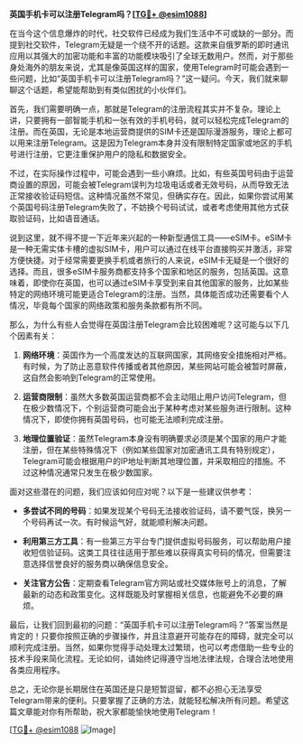 **英国手机卡可以注册Telegram吗？[[TG💪+ @esim1088](https://t.me/s/esim1088)]**

在当今这个信息爆炸的时代，社交软件已经成为我们生活中不可或缺的一部分。而提到社交软件，Telegram无疑是一个绕不开的话题。这款来自俄罗斯的即时通讯应用以其强大的加密功能和丰富的功能模块吸引了全球无数用户。然而，对于那些身处海外的朋友来说，尤其是像英国这样的国家，使用Telegram时可能会遇到一些问题，比如“英国手机卡可以注册Telegram吗？”这一疑问。今天，我们就来聊聊这个话题，希望能帮助到有类似困扰的小伙伴们。

首先，我们需要明确一点，那就是Telegram的注册流程其实并不复杂。理论上讲，只要拥有一部智能手机和一张有效的手机号码，就可以轻松完成Telegram的注册。而在英国，无论是本地运营商提供的SIM卡还是国际漫游服务，理论上都可以用来注册Telegram。这是因为Telegram本身并没有限制特定国家或地区的手机号进行注册，它更注重保护用户的隐私和数据安全。

不过，在实际操作过程中，可能会遇到一些小麻烦。比如，有些英国号码由于运营商设置的原因，可能会被Telegram误判为垃圾电话或者无效号码，从而导致无法正常接收验证码短信。这种情况虽然不常见，但确实存在。因此，如果你尝试用某个英国号码注册Telegram失败了，不妨换个号码试试，或者考虑使用其他方式获取验证码，比如语音通话。

说到这里，就不得不提一下近年来兴起的一种新型通信工具——eSIM卡。eSIM卡是一种无需实体卡槽的虚拟SIM卡，用户可以通过在线平台直接购买并激活，非常方便快捷。对于经常需要更换手机或者旅行的人来说，eSIM卡无疑是一个很好的选择。而且，很多eSIM卡服务商都支持多个国家和地区的服务，包括英国。这意味着，即使你在英国，也可以通过eSIM卡享受到来自其他国家的服务，比如某些特定的网络环境可能更适合Telegram的注册。当然，具体能否成功还需要看个人情况，毕竟每个国家的网络政策和服务条款都有所不同。

那么，为什么有些人会觉得在英国注册Telegram会比较困难呢？这可能与以下几个因素有关：

1. **网络环境**：英国作为一个高度发达的互联网国家，其网络安全措施相对严格。有时候，为了防止恶意软件传播或者其他原因，某些网站可能会被暂时屏蔽，这自然会影响到Telegram的正常使用。

2. **运营商限制**：虽然大多数英国运营商都不会主动阻止用户访问Telegram，但在极少数情况下，个别运营商可能会出于某种考虑对某些服务进行限制。这种情况下，即使你拥有英国号码，也可能无法顺利完成注册。

3. **地理位置验证**：虽然Telegram本身没有明确要求必须是某个国家的用户才能注册，但在某些特殊情况下（例如某些国家对加密通讯工具有特别规定），Telegram可能会根据用户的IP地址判断其地理位置，并采取相应的措施。不过这种情况通常只发生在极少数国家。

面对这些潜在的问题，我们应该如何应对呢？以下是一些建议供参考：

- **多尝试不同的号码**：如果发现某个号码无法接收验证码，请不要气馁，换另一个号码再试一次。有时候运气好，就能顺利解决问题。
  
- **利用第三方工具**：有一些第三方平台专门提供虚拟号码服务，可以帮助用户接收短信验证码。这类工具往往适用于那些难以获得真实号码的情况，但需要注意选择信誉良好的服务商以确保信息安全。

- **关注官方公告**：定期查看Telegram官方网站或社交媒体账号上的消息，了解最新的动态和政策变化。这样既能及时掌握相关信息，也能避免不必要的麻烦。

最后，让我们回到最初的问题：“英国手机卡可以注册Telegram吗？”答案当然是肯定的！只要你按照正确的步骤操作，并且注意避开可能存在的障碍，就完全可以顺利完成注册。当然，如果你觉得手动处理太过繁琐，也可以考虑借助一些专业的技术手段来简化流程。无论如何，请始终记得遵守当地法律法规，合理合法地使用各类应用程序。

总之，无论你是长期居住在英国还是只是短暂逗留，都不必担心无法享受Telegram带来的便利。只要掌握了正确的方法，就能轻松解决所有问题。希望这篇文章能对你有所帮助，祝大家都能愉快地使用Telegram！

[[TG💪+ @esim1088](https://t.me/s/esim1088) ![Image](https://i.postimg.cc/4NQfJmqS/Snipaste-2025-05-13-00-14-12.png)]